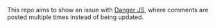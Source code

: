 This repo aims to show an issue with [Danger JS](https://danger.systems/js), where comments are posted multiple times instead of being updated.
